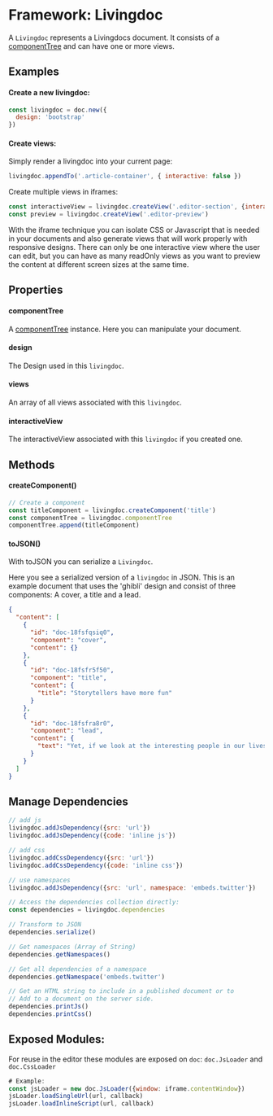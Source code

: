 
# Framework: Livingdoc

A `Livingdoc` represents a Livingdocs document. It consists of a [componentTree](component_tree.md) and can have one or more views.


## Examples

#### Create a new livingdoc:

```js
const livingdoc = doc.new({
  design: 'bootstrap'
})
```


#### Create views:

Simply render a livingdoc into your current page:

```js
livingdoc.appendTo('.article-container', { interactive: false })
```

Create multiple views in iframes:

```js
const interactiveView = livingdoc.createView('.editor-section', {interactive: true})
const preview = livingdoc.createView('.editor-preview')
```

With the iframe technique you can isolate CSS or Javascript that is needed in your documents and also generate views that will work properly with responsive designs. There can only be one interactive view where the user can edit, but you can have as many readOnly views as you want to preview the content at different screen sizes at the same time.

## Properties

#### componentTree
A [componentTree](component_tree.md) instance. Here you can manipulate your document.

#### design
The Design used in this `livingdoc`.

#### views
An array of all views associated with this `livingdoc`.

#### interactiveView
The interactiveView associated with this `livingdoc` if you created one.

## Methods

#### createComponent()

```js
// Create a component
const titleComponent = livingdoc.createComponent('title')
const componentTree = livingdoc.componentTree
componentTree.append(titleComponent)
```

#### toJSON()

With toJSON you can serialize a `Livingdoc`.

Here you see a serialized version of a `livingdoc` in JSON. This is an example document that uses the 'ghibli' design and consist of three components: A cover, a title and a lead.

```json
{
  "content": [
    {
      "id": "doc-18fsfqsiq0",
      "component": "cover",
      "content": {}
    },
    {
      "id": "doc-18fsfr5f50",
      "component": "title",
      "content": {
        "title": "Storytellers have more fun"
      }
    },
    {
      "id": "doc-18fsfra8r0",
      "component": "lead",
      "content": {
        "text": "Yet, if we look at the interesting people in our lives, I think we’ll find few of them have climbed Mount Everest or broken a wild mustang. Most have never wrestled an alligator or gotten embroiled in a covert operation. Most haven’t seen a whole lot of real excitement."
      }
    }
  ]
}
```

## Manage Dependencies

```js
// add js
livingdoc.addJsDependency({src: 'url'})
livingdoc.addJsDependency({code: 'inline js'})

// add css
livingdoc.addCssDependency({src: 'url'})
livingdoc.addCssDependency({code: 'inline css'})

// use namespaces
livingdoc.addJsDependency({src: 'url', namespace: 'embeds.twitter'})

// Access the dependencies collection directly:
const dependencies = livingdoc.dependencies

// Transform to JSON
dependencies.serialize()

// Get namespaces (Array of String)
dependencies.getNamespaces()

// Get all dependencies of a namespace
dependencies.getNamespace('embeds.twitter')

// Get an HTML string to include in a published document or to
// Add to a document on the server side.
dependencies.printJs()
dependencies.printCss()
```

## Exposed Modules:

For reuse in the editor these modules are exposed on `doc`:
`doc.JsLoader` and `doc.CssLoader`

```js
# Example:
const jsLoader = new doc.JsLoader({window: iframe.contentWindow})
jsLoader.loadSingleUrl(url, callback)
jsLoader.loadInlineScript(url, callback)
```

